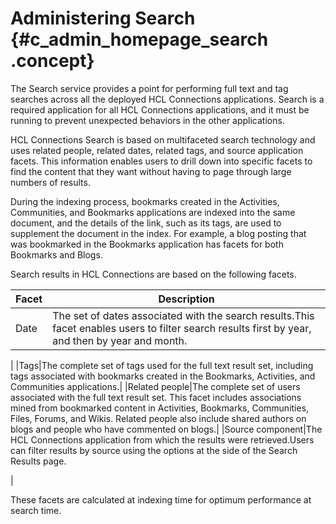 # Administering Search {#c_admin_homepage_search .concept}

The Search service provides a point for performing full text and tag searches across all the deployed HCL Connections applications. Search is a required application for all HCL Connections applications, and it must be running to prevent unexpected behaviors in the other applications.

HCL Connections Search is based on multifaceted search technology and uses related people, related dates, related tags, and source application facets. This information enables users to drill down into specific facets to find the content that they want without having to page through large numbers of results.

During the indexing process, bookmarks created in the Activities, Communities, and Bookmarks applications are indexed into the same document, and the details of the link, such as its tags, are used to supplement the document in the index. For example, a blog posting that was bookmarked in the Bookmarks application has facets for both Bookmarks and Blogs.

Search results in HCL Connections are based on the following facets.

|Facet|Description|
|-----|-----------|
|Date|The set of dates associated with the search results.This facet enables users to filter search results first by year, and then by year and month.

|
|Tags|The complete set of tags used for the full text result set, including tags associated with bookmarks created in the Bookmarks, Activities, and Communities applications.|
|Related people|The complete set of users associated with the full text result set. This facet includes associations mined from bookmarked content in Activities, Bookmarks, Communities, Files, Forums, and Wikis. Related people also include shared authors on blogs and people who have commented on blogs.|
|Source component|The HCL Connections application from which the results were retrieved.Users can filter results by source using the options at the side of the Search Results page.

|

These facets are calculated at indexing time for optimum performance at search time.

